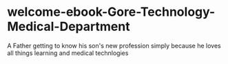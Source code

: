 # welcome-ebook-Gore-Technology-Medical-Department
A Father getting to know his son's new profession simply because he loves all things learning and medical technlogies
